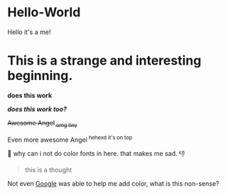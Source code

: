 # Hello-World
Hello it's a me!
<h1>This is a strange and interesting beginning.</h1>

**does this work**

***does this work too?***

~~Awesome Angel<sub> omg tiny </sub>~~

Even more awesome Angel<sup> hehexd it's on top </sup>

:thinking: why can i not do color fonts in here. that makes me sad. :-1:

>this is a thought

Not even [Google](www.google.ca) was able to help me add color, what is this non-sense?

